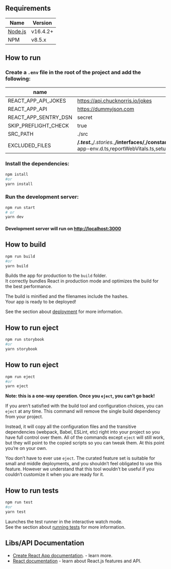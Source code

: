 ## Requirements

| Name                          | Version  |
|-------------------------------|----------|
| [Node.js](https://nodejs.org) | v16.4.2+ |
| NPM                           | v8.5.x   |

## How to run

### Create a `.env` file in the root of the project and add the following:

| name                 | value                                                                                                                                                                                                         | required |
|----------------------|---------------------------------------------------------------------------------------------------------------------------------------------------------------------------------------------------------------|----------|
| REACT_APP_API_JOKES  | https://api.chucknorris.io/jokes                                                                                                                                                                              | yes      |
| REACT_APP_API        | https://dummyjson.com                                                                                                                                                                                         | yes      |
| REACT_APP_SENTRY_DSN | secret                                                                                                                                                                                                        | no       |
| SKIP_PREFLIGHT_CHECK | true                                                                                                                                                                                                          | no       |
| SRC_PATH             | ./src                                                                                                                                                                                                         | no       |
| EXCLUDED_FILES       | **/*.test.*,**/*.stories.*,**/interfaces/**,**/constants/**,**/i18n/**,**/mocks/**,**/store/tags/**,**/store/types/**,App.tsx,index.tsx,react-app-env.d.ts,reportWebVitals.ts,setupTests.ts,**/store/store.ts | no       |

### Install the dependencies:

```bash
npm istall
#or 
yarn install
```

### Run the development server:

```bash
npm run start
# or
yarn dev
```

#### Development server will run on [http://localhost:3000](http://localhost:3000)

## How to build

```bash
npm run build
#or
yarn build
```

Builds the app for production to the `build` folder.\
It correctly bundles React in production mode and optimizes the build for the best performance.

The build is minified and the filenames include the hashes.\
Your app is ready to be deployed!

See the section about [deployment](https://facebook.github.io/create-react-app/docs/deployment) for more information.

## How to run eject

```bash
npm run storybook
#or
yarn storybook
```

## How to run eject

```bash
npm run eject
#or
yarn eject
```

**Note: this is a one-way operation. Once you `eject`, you can’t go back!**

If you aren’t satisfied with the build tool and configuration choices, you can `eject` at any time. This command will
remove the single build dependency from your project.

Instead, it will copy all the configuration files and the transitive dependencies (webpack, Babel, ESLint, etc) right
into your project so you have full control over them. All of the commands except `eject` will still work, but they will
point to the copied scripts so you can tweak them. At this point you’re on your own.

You don’t have to ever use `eject`. The curated feature set is suitable for small and middle deployments, and you
shouldn’t feel obligated to use this feature. However we understand that this tool wouldn’t be useful if you couldn’t
customize it when you are ready for it.

## How to run tests

```bash
npm run test
#or
yarn test
```

Launches the test runner in the interactive watch mode.\
See the section about [running tests](https://facebook.github.io/create-react-app/docs/running-tests) for more
information.

## Libs/API Documentation

- [Create React App documentation](https://facebook.github.io/create-react-app/docs/getting-started). - learn more.
- [React documentation](https://reactjs.org/) - learn about React.js features and API.


